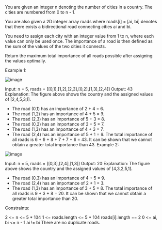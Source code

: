 You are given an integer n denoting the number of cities in a country. The cities are numbered from 0 to n - 1.

You are also given a 2D integer array roads where roads[i] = [ai, bi] denotes that there exists a bidirectional road connecting cities ai and bi.

You need to assign each city with an integer value from 1 to n, where each value can only be used once. The importance of a road is then defined as the sum of the values of the two cities it connects.

Return the maximum total importance of all roads possible after assigning the values optimally.

 

Example 1:

![image](https://github.com/abuisrar8/Leetcode/assets/51960220/86eb85e5-d783-4825-b9fa-63de969acae2)

Input: n = 5, roads = [[0,1],[1,2],[2,3],[0,2],[1,3],[2,4]]
Output: 43
Explanation: The figure above shows the country and the assigned values of [2,4,5,3,1].
- The road (0,1) has an importance of 2 + 4 = 6.
- The road (1,2) has an importance of 4 + 5 = 9.
- The road (2,3) has an importance of 5 + 3 = 8.
- The road (0,2) has an importance of 2 + 5 = 7.
- The road (1,3) has an importance of 4 + 3 = 7.
- The road (2,4) has an importance of 5 + 1 = 6.
The total importance of all roads is 6 + 9 + 8 + 7 + 7 + 6 = 43.
It can be shown that we cannot obtain a greater total importance than 43.
Example 2:

![image](https://github.com/abuisrar8/Leetcode/assets/51960220/f2eeed43-c4e4-4370-a218-a65b53bbce74)

Input: n = 5, roads = [[0,3],[2,4],[1,3]]
Output: 20
Explanation: The figure above shows the country and the assigned values of [4,3,2,5,1].
- The road (0,3) has an importance of 4 + 5 = 9.
- The road (2,4) has an importance of 2 + 1 = 3.
- The road (1,3) has an importance of 3 + 5 = 8.
The total importance of all roads is 9 + 3 + 8 = 20.
It can be shown that we cannot obtain a greater total importance than 20.
 

Constraints:

2 <= n <= 5 * 104
1 <= roads.length <= 5 * 104
roads[i].length == 2
0 <= ai, bi <= n - 1
ai != bi
There are no duplicate roads.
